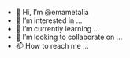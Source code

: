 - 👋 Hi, I’m @emametalia
- 👀 I’m interested in ...
- 🌱 I’m currently learning ...
- 💞️ I’m looking to collaborate on ...
- 📫 How to reach me ...

<!---
emametalia/emametalia is a ✨ special ✨ repository because its `README.md` (this file) appears on your GitHub profile.
You can click the Preview link to take a look at your changes.
--->
